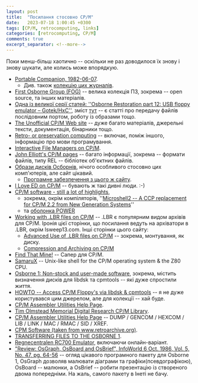 ```yaml
---
layout: post
title:  "Посилання стосовно CP/M"
date:   2023-07-18 1:00:45 +0300
tags: [CP/M, retrocomputing, links]
categories: [retrocomputing, CP/M]
comments: true
excerpt_separator: <!--more-->
---
```


Поки менш-більш хаотично -- оскільки не раз доводилося їх знову і знову шукати, але колись може впорядкую.

<!--more-->

- [Portable Companion, 1982-06-07](https://archive.org/details/PortableCompanion19820607).
  - Див. також [колекцію цих журналів](https://yesterbits.com/scans/the-portable-companion-magazine/).
- [First Osborne Group (FOG)](http://www.znode51.de/fog/) -- велика колекція ПЗ, зокрема -- open source, та інших матеріалів.
- [Одна із великої серії статей: ''Osborne Restoration part 12: USB floppy emulator – Gotek/HxC''](https://www.richardloxley.com/2018/04/23/osborne-restoration-part-12-usb-floppy-emulator-gotek-hxc/), зміст [тут](https://www.richardloxley.com/2018/03/30/retro-challenge-2018-04/) -- є статті про передачу файлів послідовним портом, роботу із образами тощо.
- [The Unofficial CP/M Web site](http://www.cpm.z80.de/) -- дуже багато матеріалів, джерельні тексти, документація, бінарники тощо. 
- [Retro- or preservation computing](https://www.roug.org/retrocomputing) -- включає, поміж іншого, інформацію про мови програмування.
- [Interactive File Managers on CP/M](https://techtinkering.com/articles/interactive-file-managers-on-cpm/).
- [John Elliott's  CP/M pages](http://www.seasip.info/Cpm/index.html) -- багато інформації, зокрема -- формати файлів, типу REL -- бібліотек об'єктних файлів. 
- [Образи дисків Осборнів](http://www.retroarchive.org/maslin/disks/osborne/index.html), нічого особливого стосовно цих комп'ютерів, але сайт цікавий.
  - [Програмне забезпечення з цього ж сайту](http://www.retroarchive.org/cpm/).
- [I Love ED on CP/M](https://techtinkering.com/articles/i-love-ed-on-cpm/) -- бувають ж такі дивні люди. :-) 
- [CP/M software - still a lot of highlights](http://www.z80.eu/cpmsoft.html), 
  - зокрема, окрім компіляторів, ''[Microshell2 -- A CCP replacement for CP/M 2.2 from New Generation Systems](http://www.z80.eu/microshell.html)'' 
  - та [оболонка POWER](http://www.z80.eu/power.html)
- [Working with .LBR files on CP/M](https://techtinkering.com/articles/working-with-lbr-files-on-cpm/) -- .LBR є популярним видом архівів для CP/M. Іронія цієї сторінки, що посилання ведуть на архіватори в .LBR, окрім lsweep13.com. Інші сторінки цього сайту:
  - [Advanced Use of .LBR files on CP/M](https://techtinkering.com/articles/advanced-use-of-lbr-files-on-cpm/) -- зокрема, монтування, як диску.
  - [Compression and Archiving on CP/M](https://techtinkering.com/articles/compression-and-archiving-on-cpm/)
- [Find That Mine!](https://github.com/MiguelVis/ftm) -- Сапер для CP/M.
- [SamaruX](https://github.com/MiguelVis/samarux) -- Unix-like shell for the CP/M operating system & the Z80 CPU.
- [Osborne 1: Non-stock and user-made software](https://forum.vcfed.org/index.php?threads/osborne-1-non-stock-and-user-made-software.71846/), зокрема, містить визначення дисків для libdsk та cpmtools -- які дуже спростили життя.
- [HOWTO -- Access CP/M Floppy's via libdsk & cpmtools](https://forums.debian.net//viewtopic.php?f=16&t=112244&hilit=[HOWTO]+Access) -- я не дуже користувався цим джерелом, але для колекції -- хай буде.
- [CP/M Assembler Utilities Help Page](https://www.cpm8680.com/cpmc64/asuthelp.htm).
- [Tim Olmstead Memorial Digital Research CP/M Library](http://www.cpm.z80.de/drilib.html).
- [CP/M Assembler Utilities Help Page](https://www.cpm8680.com/cpmc64/asuthelp.htm) --  DUMP / GENCOM / HEXCOM / LIB / LINK / MAC / RMAC / SID / XREF.
- [CPM Software (taken from www.retroarchive.org)](http://pcsauro.altervista.org/CPM.PHP).
- [TRANSFERRING FILES TO THE OSBORNE 1](http://www.toniwestbrook.com/archives/80).
- [Regnecentralen RC700 Emulator](http://www.jbox.dk/rc702/emulator.shtm), включаючи онлайн-варіант.
- ["Review: OsGraph, OsBoard and OsBrief", InfoWorld 6 Oct. 1986, Vol. 5, No. 47, pg. 64-56](https://books.google.com.ua/books?id=uy8EAAAAMBAJ&pg=PA33&dq=https://books.google.com.ua/books?id=oDwEAAAAMBAJ&pg=PA63&dq=%22microsoft%22+%22windows%22&hl=uk&sa=X&ved=2ahUKEwiT8PSIkKH1AhWE66QKHZg1Cx0Q6AF6BAgDEAI#v=onepage&q=%22microsoft%22%20%22windows%22&f=false) -- огляд цікавого програмного пакету для Osborne 1, OsGraph дозволяв малювати діаграми та графіки(псевдографікою), OsBoard -- малюнки, а OsBrief -- робити презентацію із створеного двома попередніми. На жаль, самого пакету в Інеті не бачу.
